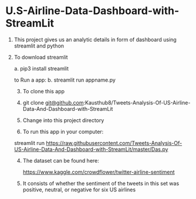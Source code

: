 # U.S-Airline-Data-Dashboard-with-StreamLit
1. This project gives us an analytic details in form of dashboard using streamlit and python
2. To download streamlit

   a. pip3 install streamlit
   
   to Run a app:
   b. streamlit run appname.py
   
   3. To clone this app
   
     1. git clone git@github.com:Kausthub8/Tweets-Analysis-Of-US-Airline-Data-And-Dashboard-with-StreamLit


      2. Change into this project directory
    
      3. To run this app in your computer:
      
      streamlit run <https://raw.githubusercontent.com/Tweets-Analysis-Of-US-Airline-Data-And-Dashboard-with-StreamLit/master/Das.py>
      
      
   4.  The dataset can be found here:
       
       <https://www.kaggle.com/crowdflower/twitter-airline-sentiment>           
       
   5. It consists of whether the sentiment of the tweets in this set was positive, neutral, or negative for six US airlines

